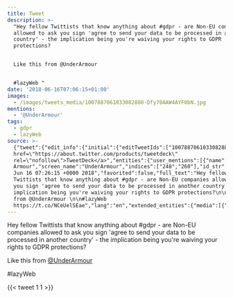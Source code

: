 ```yaml
---
title: Tweet
description: >-
  "Hey fellow Twittists that know anything about #gdpr - are Non-EU companies
  allowed to ask you sign 'agree to send your data to be processed in another
  country' - the implication being you're waiving your rights to GDPR
  protections?


  Like this from @UnderArmour 


  #lazyWeb "
date: '2018-06-16T07:06:15+01:00'
images:
  - /images/tweets_media/1007887061033082880-Dfy70AAW4AYF0bN.jpg
mentions:
  - '@UnderArmour'
tags:
  - gdpr
  - lazyWeb
source: >-
  {"tweet":{"edit_info":{"initial":{"editTweetIds":["1007887061033082880"],"editableUntil":"2018-06-16T08:26:15.643Z","editsRemaining":"5","isEditEligible":true}},"retweeted":false,"source":"<a
  href=\"https://about.twitter.com/products/tweetdeck\"
  rel=\"nofollow\">TweetDeck</a>","entities":{"user_mentions":[{"name":"Under
  Armour","screen_name":"UnderArmour","indices":["248","260"],"id_str":"23114836","id":"23114836"}],"urls":[],"symbols":[],"media":[{"expanded_url":"https://twitter.com/toychicken/status/1007887061033082880/photo/1","indices":["272","295"],"url":"https://t.co/NCeUelSEae","media_url":"http://pbs.twimg.com/media/Dfy70AAW4AYF0bN.jpg","id_str":"1007886918653239302","id":"1007886918653239302","media_url_https":"https://pbs.twimg.com/media/Dfy70AAW4AYF0bN.jpg","sizes":{"medium":{"w":"1200","h":"622","resize":"fit"},"large":{"w":"1674","h":"868","resize":"fit"},"thumb":{"w":"150","h":"150","resize":"crop"},"small":{"w":"680","h":"353","resize":"fit"}},"type":"photo","display_url":"pic.twitter.com/NCeUelSEae"}],"hashtags":[{"text":"gdpr","indices":["46","51"]},{"text":"lazyWeb","indices":["263","271"]}]},"display_text_range":["0","295"],"favorite_count":"1","id_str":"1007887061033082880","truncated":false,"retweet_count":"1","id":"1007887061033082880","possibly_sensitive":false,"created_at":"Sat
  Jun 16 07:26:15 +0000 2018","favorited":false,"full_text":"Hey fellow
  Twittists that know anything about #gdpr - are Non-EU companies allowed to ask
  you sign 'agree to send your data to be processed in another country' - the
  implication being you're waiving your rights to GDPR protections?\n\nLike this
  from @UnderArmour \n\n#lazyWeb
  https://t.co/NCeUelSEae","lang":"en","extended_entities":{"media":[{"expanded_url":"https://twitter.com/toychicken/status/1007887061033082880/photo/1","indices":["272","295"],"url":"https://t.co/NCeUelSEae","media_url":"http://pbs.twimg.com/media/Dfy70AAW4AYF0bN.jpg","id_str":"1007886918653239302","id":"1007886918653239302","media_url_https":"https://pbs.twimg.com/media/Dfy70AAW4AYF0bN.jpg","sizes":{"medium":{"w":"1200","h":"622","resize":"fit"},"large":{"w":"1674","h":"868","resize":"fit"},"thumb":{"w":"150","h":"150","resize":"crop"},"small":{"w":"680","h":"353","resize":"fit"}},"type":"photo","display_url":"pic.twitter.com/NCeUelSEae"}]}}}
---
```

Hey fellow Twittists that know anything about #gdpr - are Non-EU companies allowed to ask you sign 'agree to send your data to be processed in another country' - the implication being you're waiving your rights to GDPR protections?

Like this from [@UnderArmour](https://twitter.com/@UnderArmour) 

#lazyWeb 
    
{{< tweet 1 1 >}}
    
